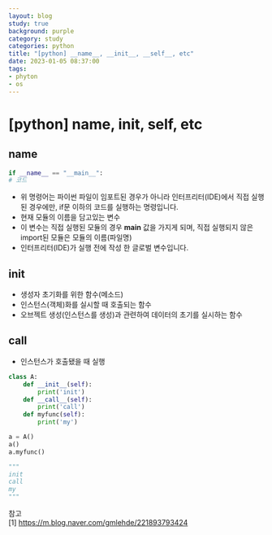 ```yaml
---
layout: blog
study: true
background: purple
category: study
categories: python
title: "[python] __name__, __init__, __self__, etc"
date: 2023-01-05 08:37:00
tags:
- phyton
- os
---
```

# [python] __name__, __init__, __self__, etc
 
 ## __name__

 ```python
if __name__ == "__main__":
# 코드    
 ```

- 위 명령어는 파이썬 파일이 임포트된 경우가 아니라 인터프리터(IDE)에서 직접 실행된 경우에만, if문 이하의 코드를 실행하는 명령입니다. 
- 현재 모듈의 이름을 담고있는 변수
- 이 변수는 직접 실행된 모듈의 경우 __main__ 값을 가지게 되며, 직접 실행되지 않은 import된 모듈은 모듈의 이름(파일명)
- 인터프리터(IDE)가 실행 전에 작성 한 글로벌 변수입니다.

## __init__

- 생성자 초기화를 위한 함수(메소드)
- 인스턴스(객체)화를 실시할 때 호출되는 함수
- 오브젝트 생성(인스턴스를 생성)과 관련하여 데이터의 초기를 실시하는 함수

## __call__
- 인스턴스가 호출됐을 때 실행

```python
class A:
    def __init__(self):
        print('init')
    def __call__(self):
        print('call')
    def myfunc(self):
        print('my')

a = A()
a()
a.myfunc()

"""
init
call
my
"""
```




참고  
[1] https://m.blog.naver.com/gmlehde/221893793424
